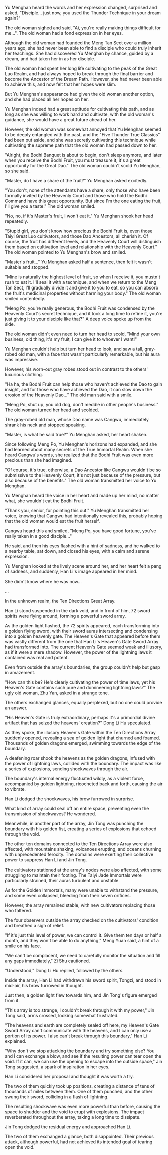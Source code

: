 Yu Menghan heard the words and her expression changed, surprised and asked, "Disciple... just now, you used the Thunder Technique in your dream again?"

The old woman sighed and said, "Ai, you're really making things difficult for me...". The old woman had a fond expression in her eyes.

Although the old woman had founded the Meng Tan Sect over a million years ago, she had never been able to find a disciple who could truly inherit her teachings. She had discovered Yu Menghan by chance, guided by a dream, and had taken her in as her disciple.

The old woman had spent her long life cultivating to the peak of the Great Luo Realm, and had always hoped to break through the final barrier and become the Ancestor of the Dream Path. However, she had never been able to achieve this, and now felt that her hopes were slim.

But Yu Menghan's appearance had given the old woman another option, and she had placed all her hopes on her.

Yu Menghan indeed had a great aptitude for cultivating this path, and as long as she was willing to work hard and cultivate, with the old woman's guidance, she would have a great future ahead of her.

However, the old woman was somewhat annoyed that Yu Menghan seemed to be deeply entangled with the past, and the "Five Thunder True Classics" had been put aside, and she was secretly cultivating this technique while cultivating the supreme path that the old woman had passed down to her.

"Alright, the Bodhi Banquet is about to begin, don't sleep anymore, and later when you receive the Bodhi Fruit, you must treasure it, it's a great opportunity for the Great Dao." The old woman couldn't scold Yu Menghan, so she said.

"Master, do I have a share of the fruit?" Yu Menghan asked excitedly.

"You don't, none of the attendants have a share, only those who have been formally invited by the Heavenly Court and those who hold the Bodhi Command have this great opportunity. But since I'm the one eating the fruit, I'll give you a taste." The old woman smiled.

"No, no, if it's Master's fruit, I won't eat it." Yu Menghan shook her head repeatedly.

"Stupid girl, you don't know how precious the Bodhi Fruit is, even those Taiyi Great Luo cultivators, and those Dao Ancestors, all cherish it. Of course, the fruit has different levels, and the Heavenly Court will distinguish them based on cultivation level and relationship with the Heavenly Court." The old woman pointed to Yu Menghan's brow and smiled.

"Master's fruit..." Yu Menghan asked half a sentence, then felt it wasn't suitable and stopped.

"Mine is naturally the highest level of fruit, so when I receive it, you mustn't rush to eat it. I'll seal it with a technique, and when we return to the Meng Tan Sect, I'll gradually divide it and give it to you to eat, so you can absorb the fruit's medicinal properties without harming your body." The old woman smiled contentedly.

"Meng Po, you're really generous, the Bodhi Fruit was condensed by the Heavenly Court's secret technique, and it took a long time to refine it, you're just giving it to your disciple like that?" A deep voice spoke up from the side.

The old woman didn't even need to turn her head to scold, "Mind your own business, old thing, it's my fruit, I can give it to whoever I want!"

Yu Menghan couldn't help but turn her head to look, and saw a tall, gray-robed old man, with a face that wasn't particularly remarkable, but his aura was impressive.

However, his worn-out gray robes stood out in contrast to the others' luxurious clothing.

"Ha ha, the Bodhi Fruit can help those who haven't achieved the Dao to gain insight, and for those who have achieved the Dao, it can slow down the erosion of the Heavenly Dao..." The old man said with a smile.

"Meng Po, shut up, you old dog, don't meddle in other people's business." The old woman turned her head and scolded.

The gray-robed old man, whose Dao name was Cangwu, immediately shrank his neck and stopped speaking.

"Master, is what he said true?" Yu Menghan asked, her heart shaken.

Since following Meng Po, Yu Menghan's horizons had expanded, and she had learned about many secrets of the True Immortal Realm. When she heard Cangwu's words, she realized that the Bodhi Fruit was even more precious than she had imagined.

"Of course, it's true, otherwise, a Dao Ancestor like Cangwu wouldn't be so submissive to the Heavenly Court, it's not just because of the pressure, but also because of the benefits." The old woman transmitted her voice to Yu Menghan.

Yu Menghan heard the voice in her heart and made up her mind, no matter what, she wouldn't eat the Bodhi Fruit.

"Thank you, senior, for pointing this out." Yu Menghan transmitted her voice, knowing that Cangwu had intentionally revealed this, probably hoping that the old woman would eat the fruit herself.

Cangwu heard this and smiled, "Meng Po, you have good fortune, you've really taken in a good disciple..."

He said, and then his eyes flashed with a hint of sadness, and he walked to a nearby table, sat down, and closed his eyes, with a calm and serene expression.

Yu Menghan looked at the lively scene around her, and her heart felt a pang of sadness, and suddenly, Han Li's image appeared in her mind.

She didn't know where he was now...

...

In the unknown realm, the Ten Directions Great Array.

Han Li stood suspended in the dark void, and in front of him, 72 sword spirits were flying around, forming a powerful sword array.

As the golden light flashed, the 72 spirits appeared, each transforming into a golden flying sword, with their sword auras intersecting and condensing into a golden heavenly gate.
The Heaven's Gate that appeared before them was vastly different from the one that Han Li's Heaven's Gate Sword Array had transformed into. The current Heaven's Gate seemed weak and illusory, as if it were a mere shadow. However, the power of the lightning laws it contained was real and potent.

Even from outside the array's boundaries, the group couldn't help but gasp in amazement.

"How can this be? He's clearly cultivating the power of time laws, yet his Heaven's Gate contains such pure and domineering lightning laws?" The ugly old woman, Zhu Yan, asked in a strange tone.

The others exchanged glances, equally perplexed, but no one could provide an answer.

"His Heaven's Gate is truly extraordinary, perhaps it's a primordial divine artifact that has seized the heavens' creation?" Dong Li Hu speculated.

As they spoke, the illusory Heaven's Gate within the Ten Directions Array suddenly opened, revealing a sea of golden light that churned and foamed. Thousands of golden dragons emerged, swimming towards the edge of the boundary.

A deafening roar shook the heavens as the golden dragons, infused with the power of lightning laws, collided with the boundary. The impact was like a series of explosions, sending shockwaves through the air.

The boundary's internal energy fluctuated wildly, as a violent force, accompanied by golden lightning, ricocheted back and forth, causing the air to vibrate.

Han Li dodged the shockwaves, his brow furrowed in surprise.

What kind of array could seal off an entire space, preventing even the transmission of shockwaves? He wondered.

Meanwhile, in another part of the array, Jin Tong was punching the boundary with his golden fist, creating a series of explosions that echoed through the void.

The other ten domains connected to the Ten Directions Array were also affected, with mountains shaking, volcanoes erupting, and oceans churning with unprecedented ferocity. The domains were exerting their collective power to suppress Han Li and Jin Tong.

The cultivators stationed at the array's nodes were also affected, with some struggling to maintain their footing. The Taiyi Jade Immortals were particularly strained, their auras turbulent and unstable.

As for the Golden Immortals, many were unable to withstand the pressure, and some even collapsed, bleeding from their seven orifices.

However, the array remained stable, with new cultivators replacing those who faltered.

The four observers outside the array checked on the cultivators' condition and breathed a sigh of relief.

"If it's just this level of power, we can control it. Give them ten days or half a month, and they won't be able to do anything," Meng Yuan said, a hint of a smile on his face.

"We can't be complacent, we need to carefully monitor the situation and fill any gaps immediately," Zi Shu cautioned.

"Understood," Dong Li Hu replied, followed by the others.

 Inside the array, Han Li had withdrawn his sword spirit, Tongzi, and stood in mid-air, his brow furrowed in thought.

Just then, a golden light flew towards him, and Jin Tong's figure emerged from it.

"This array is too strange, I couldn't break through it with my power," Jin Tong said, arms crossed, looking somewhat frustrated.

"The heavens and earth are completely sealed off here, my Heaven's Gate Sword Array can't communicate with the heavens, and I can only use a portion of its power. I also can't break through this boundary," Han Li explained.

"Why don't we stop attacking the boundary and try something else? You and I can exchange a blow, and see if the resulting power can tear open the void. If it can, we can use the opening to escape into the outside space," Jin Tong suggested, a spark of inspiration in her eyes.

Han Li considered her proposal and thought it was worth a try.

The two of them quickly took up positions, creating a distance of tens of thousands of miles between them. One of them punched, and the other swung their sword, colliding in a flash of lightning.

The resulting shockwave was even more powerful than before, causing the space to shudder and the void to erupt with explosions. The impact reverberated throughout the array, taking a long time to dissipate.

Jin Tong dodged the residual energy and approached Han Li.

The two of them exchanged a glance, both disappointed. Their previous attack, although powerful, had not achieved its intended goal of tearing open the void.
